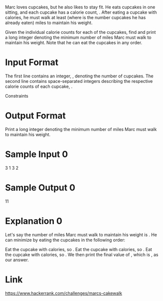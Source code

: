 Marc loves cupcakes, but he also likes to stay fit. He eats  cupcakes in one sitting, and each cupcake  has a calorie count, . After eating a cupcake with  calories, he must walk at least  (where  is the number cupcakes he has already eaten) miles to maintain his weight.

Given the individual calorie counts for each of the  cupcakes, find and print a long integer denoting the minimum number of miles Marc must walk to maintain his weight. Note that he can eat the cupcakes in any order.

# Input Format

The first line contains an integer, , denoting the number of cupcakes. 
The second line contains  space-separated integers describing the respective calorie counts of each cupcake, .

Constraints

# Output Format

Print a long integer denoting the minimum number of miles Marc must walk to maintain his weight.

# Sample Input 0

3
1 3 2

# Sample Output 0

11

# Explanation 0

Let's say the number of miles Marc must walk to maintain his weight is . He can minimize  by eating the  cupcakes in the following order:

Eat the cupcake with  calories, so .
Eat the cupcake with  calories, so .
Eat the cupcake with  calories, so .
We then print the final value of , which is , as our answer.

# Link

https://www.hackerrank.com/challenges/marcs-cakewalk
